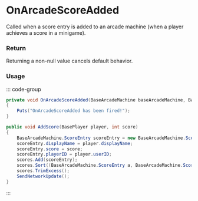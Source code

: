 # OnArcadeScoreAdded
<Badge type="info" text="Entity"/><Badge type="danger" text="Carbon Compatible"/><Badge type="warning" text="Oxide Compatible"/>
Called when a score entry is added to an arcade machine (when a player achieves a score in a minigame).

### Return
Returning a non-null value cancels default behavior.

### Usage
::: code-group
```csharp [Example]
private void OnArcadeScoreAdded(BaseArcadeMachine baseArcadeMachine, BasePlayer player, int score)
{
	Puts("OnArcadeScoreAdded has been fired!");
}
```
```csharp [Source — Assembly-CSharp @ BaseArcadeMachine]
public void AddScore(BasePlayer player, int score)
{
	BaseArcadeMachine.ScoreEntry scoreEntry = new BaseArcadeMachine.ScoreEntry();
	scoreEntry.displayName = player.displayName;
	scoreEntry.score = score;
	scoreEntry.playerID = player.userID;
	scores.Add(scoreEntry);
	scores.Sort((BaseArcadeMachine.ScoreEntry a, BaseArcadeMachine.ScoreEntry b) => b.score.CompareTo(a.score));
	scores.TrimExcess();
	SendNetworkUpdate();
}

```
:::

